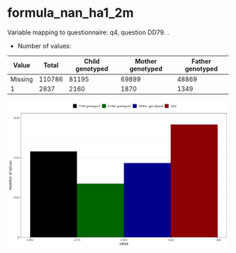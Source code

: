 # formula_nan_ha1_2m
Variable mapping to questionnaire: q4, question DD79.
.
- Number of values:

| Value | Total | Child genotyped | Mother genotyped | Father genotyped |
| ----- | ----- | --------------- | ---------------- | ---------------- |
| Missing | 110786 | 81195 | 69899 | 48869 |
| 1 | 2837 | 2160 | 1870 |1349 |



![](formula_nan_ha1_2m_n.png)



